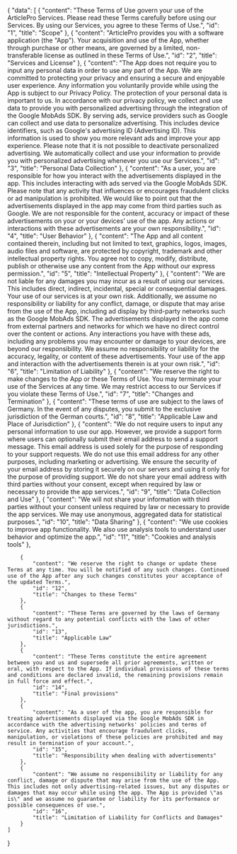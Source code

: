 {
    "data": [
        {
            "content": "These Terms of Use govern your use of the ArticlePro Services. Please read these Terms carefully before using our Services. By using our Services, you agree to these Terms of Use.",
            "id": "1",
            "title": "Scope"
        },
        {
            "content": "ArticlePro provides you with a software application (the \"App\"). Your acquisition and use of the App, whether through purchase or other means, are governed by a limited, non-transferable license as outlined in these Terms of Use.",
            "id": "2",
            "title": "Services and License"
        },
        {
            "content": "The App does not require you to input any personal data in order to use any part of the App. We are committed to protecting your privacy and ensuring a secure and enjoyable user experience. Any information you voluntarily provide while using the App is subject to our Privacy Policy. The protection of your personal data is important to us. In accordance with our privacy policy, we collect and use data to provide you with personalized advertising through the integration of the Google MobAds SDK. By serving ads, service providers such as Google can collect and use data to personalize advertising. This includes device identifiers, such as Google's advertising ID (Advertising ID). This information is used to show you more relevant ads and improve your app experience. Please note that it is not possible to deactivate personalized advertising. We automatically collect and use your information to provide you with personalized advertising whenever you use our Services.",
            "id": "3",
            "title": "Personal Data Collection"
        },
        {
            "content": "As a user, you are responsible for how you interact with the advertisements displayed in the app. This includes interacting with ads served via the Google MobAds SDK. Please note that any activity that influences or encourages fraudulent clicks or ad manipulation is prohibited. We would like to point out that the advertisements displayed in the app may come from third parties such as Google. We are not responsible for the content, accuracy or impact of these advertisements on your or your devices' use of the app. Any actions or interactions with these advertisements are your own responsibility.",
            "id": "4",
            "title": "User Behavior"
        },
        {
            "content": "The App and all content contained therein, including but not limited to text, graphics, logos, images, audio files and software, are protected by copyright, trademark and other intellectual property rights. You agree not to copy, modify, distribute, publish or otherwise use any content from the App without our express permission.",
            "id": "5",
            "title": "Intellectual Property"
        },
        {
            "content": "We are not liable for any damages you may incur as a result of using our services. This includes direct, indirect, incidental, special or consequential damages. Your use of our services is at your own risk. Additionally, we assume no responsibility or liability for any conflict, damage, or dispute that may arise from the use of the App, including ad display by third-party networks such as the Google MobAds SDK. The advertisements displayed in the app come from external partners and networks for which we have no direct control over the content or actions. Any interactions you have with these ads, including any problems you may encounter or damage to your devices, are beyond our responsibility. We assume no responsibility or liability for the accuracy, legality, or content of these advertisements. Your use of the app and interaction with the advertisements therein is at your own risk.",
            "id": "6",
            "title": "Limitation of Liability"
        },
        {
            "content": "We reserve the right to make changes to the App or these Terms of Use. You may terminate your use of the Services at any time. We may restrict access to our Services if you violate these Terms of Use.",
            "id": "7",
            "title": "Changes and Termination"
        },
        {
            "content": "These terms of use are subject to the laws of Germany. In the event of any disputes, you submit to the exclusive jurisdiction of the German courts.",
            "id": "8",
            "title": "Applicable Law and Place of Jurisdiction"
        },
        {
            "content": "We do not require users to input any personal information to use our app. However, we provide a support form where users can optionally submit their email address to send a support message. This email address is used solely for the purpose of responding to your support requests. We do not use this email address for any other purposes, including marketing or advertising. We ensure the security of your email address by storing it securely on our servers and using it only for the purpose of providing support. We do not share your email address with third parties without your consent, except when required by law or necessary to provide the app services.",
            "id": "9",
            "title": "Data Collection and Use"
        },
        {
            "content": "We will not share your information with third parties without your consent unless required by law or necessary to provide the app services. We may use anonymous, aggregated data for statistical purposes.",
            "id": "10",
            "title": "Data Sharing"
        },
        {
            "content": "We use cookies to improve app functionality. We also use analysis tools to understand user behavior and optimize the app.",
            "id": "11",
            "title": "Cookies and analysis tools"
        },

        {
            "content": "We reserve the right to change or update these Terms at any time. You will be notified of any such changes. Continued use of the App after any such changes constitutes your acceptance of the updated Terms.",
            "id": "12",
            "title": "Changes to these Terms"
        },
        {
            "content": "These Terms are governed by the laws of Germany without regard to any potential conflicts with the laws of other jurisdictions.",
            "id": "13",
            "title": "Applicable Law"
        },
        {
            "content": "These Terms constitute the entire agreement between you and us and supersede all prior agreements, written or oral, with respect to the App. If individual provisions of these terms and conditions are declared invalid, the remaining provisions remain in full force and effect.",
            "id": "14",
            "title": "Final provisions"
        },
        {
            "content": "As a user of the app, you are responsible for treating advertisements displayed via the Google MobAds SDK in accordance with the advertising networks' policies and terms of service. Any activities that encourage fraudulent clicks, manipulation, or violations of these policies are prohibited and may result in termination of your account.",
            "id": "15",
            "title": "Responsibility when dealing with advertisements"
        },
        {
            "content": "We assume no responsibility or liability for any conflict, damage or dispute that may arise from the use of the App. This includes not only advertising-related issues, but any disputes or damages that may occur while using the app. The App is provided \"as is\" and we assume no guarantee or liability for its performance or possible consequences of use.",
            "id": "16",
            "title": "Limitation of Liability for Conflicts and Damages"
        }
    ]
}
